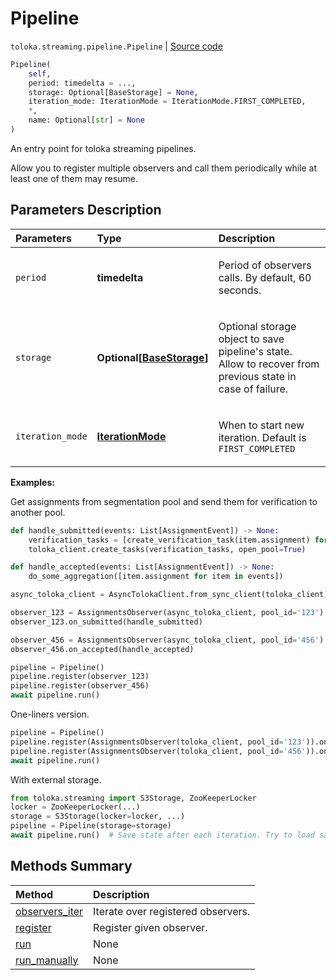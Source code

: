 # Pipeline
`toloka.streaming.pipeline.Pipeline` | [Source code](https://github.com/Toloka/toloka-kit/blob/v1.1.1/src/streaming/pipeline.py#L80)

```python
Pipeline(
    self,
    period: timedelta = ...,
    storage: Optional[BaseStorage] = None,
    iteration_mode: IterationMode = IterationMode.FIRST_COMPLETED,
    *,
    name: Optional[str] = None
)
```

An entry point for toloka streaming pipelines.


Allow you to register multiple observers and call them periodically
while at least one of them may resume.

## Parameters Description

| Parameters | Type | Description |
| :----------| :----| :-----------|
`period`|**timedelta**|<p>Period of observers calls. By default, 60 seconds.</p>
`storage`|**Optional\[[BaseStorage](toloka.streaming.storage.BaseStorage.md)\]**|<p>Optional storage object to save pipeline&#x27;s state. Allow to recover from previous state in case of failure.</p>
`iteration_mode`|**[IterationMode](toloka.streaming.pipeline.IterationMode.md)**|<p>When to start new iteration. Default is `FIRST_COMPLETED`</p>

**Examples:**

Get assignments from segmentation pool and send them for verification to another pool.

```python
def handle_submitted(events: List[AssignmentEvent]) -> None:
    verification_tasks = [create_verification_task(item.assignment) for item in events]
    toloka_client.create_tasks(verification_tasks, open_pool=True)

def handle_accepted(events: List[AssignmentEvent]) -> None:
    do_some_aggregation([item.assignment for item in events])

async_toloka_client = AsyncTolokaClient.from_sync_client(toloka_client)

observer_123 = AssignmentsObserver(async_toloka_client, pool_id='123')
observer_123.on_submitted(handle_submitted)

observer_456 = AssignmentsObserver(async_toloka_client, pool_id='456')
observer_456.on_accepted(handle_accepted)

pipeline = Pipeline()
pipeline.register(observer_123)
pipeline.register(observer_456)
await pipeline.run()
```

One-liners version.

```python
pipeline = Pipeline()
pipeline.register(AssignmentsObserver(toloka_client, pool_id='123')).on_submitted(handle_submitted)
pipeline.register(AssignmentsObserver(toloka_client, pool_id='456')).on_accepted(handle_accepted)
await pipeline.run()
```

With external storage.

```python
from toloka.streaming import S3Storage, ZooKeeperLocker
locker = ZooKeeperLocker(...)
storage = S3Storage(locker=locker, ...)
pipeline = Pipeline(storage=storage)
await pipeline.run()  # Save state after each iteration. Try to load saved at start.
```
## Methods Summary

| Method | Description |
| :------| :-----------|
[observers_iter](toloka.streaming.pipeline.Pipeline.observers_iter.md)| Iterate over registered observers.
[register](toloka.streaming.pipeline.Pipeline.register.md)| Register given observer.
[run](toloka.streaming.pipeline.Pipeline.run.md)| None
[run_manually](toloka.streaming.pipeline.Pipeline.run_manually.md)| None
